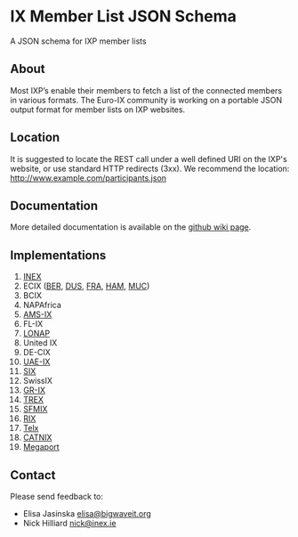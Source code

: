 IX Member List JSON Schema
===========

A JSON schema for IXP member lists 

## About 
Most IXP’s enable their members to fetch a list of the connected members in various formats. The Euro-IX community is working on a portable JSON output format for member lists on IXP websites.

## Location
It is suggested to locate the REST call under a well defined URI on the IXP's website, or use standard HTTP redirects (3xx). We recommend the location: http://www.example.com/participants.json

## Documentation
More detailed documentation is available on the [github wiki page](https://github.com/euro-ix/json-schemas/wiki).

## Implementations
01. [INEX](https://www.inex.ie/ixp/apiv1/member-list/list )
02. ECIX ([BER](https://www.ecix.net/memberlist_BER.json), [DUS](https://www.ecix.net/memberlist_DUS.json), [FRA](https://www.ecix.net/memberlist_FRA.json), [HAM](https://www.ecix.net/memberlist_HAM.json), [MUC](https://www.ecix.net/memberlist_MUC.json))
03. BCIX
04. NAPAfrica
05. [AMS-IX](https://my.ams-ix.net/api/v1/members.json)
06. FL-IX
07. [LONAP](https://portal.lonap.net/apiv1/member-list/list)
08. United IX
09. DE-CIX
10. [UAE-IX](http://www.uae-ix.net/customers-partners/customers/public-customer-list-in-json-format-dxb/)
11. [SIX](https://www.seattleix.net/autogen/participants.json)
12. SwissIX
13. [GR-IX](https://www.gr-ix.gr/participants.json)
14. [TREX](http://www.trex.fi/memberlist.json)
15. [SFMIX](http://sfmix.org/participants.json)
16. [RIX](http://rix.is/participants.json)
17. [Telx](https://tie.telx.com/stats/members.json)
18. [CATNIX](http://www.catnix.net/participants.json)
19. [Megaport](https://lg.megaport.com/megaport.json)

## Contact
Please send feedback to: 
* Elisa Jasinska <elisa@bigwaveit.org>
* Nick Hilliard <nick@inex.ie>
